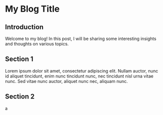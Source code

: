 # My Blog Title

## Introduction

Welcome to my blog! In this post, I will be sharing some interesting insights and thoughts on various topics.

## Section 1

Lorem ipsum dolor sit amet, consectetur adipiscing elit. Nullam auctor, nunc id aliquet tincidunt, enim nunc tincidunt nunc, nec tincidunt nisl urna vitae nunc. Sed vitae nunc auctor, aliquet nunc nec, aliquam nunc. 

## Section 2
a